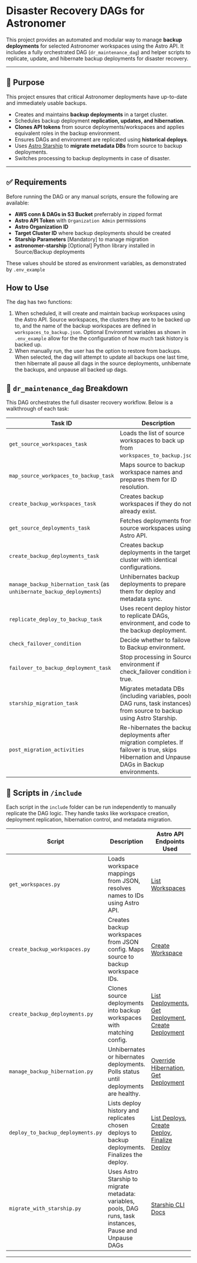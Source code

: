 # Disaster Recovery DAGs for Astronomer

This project provides an automated and modular way to manage **backup deployments** for selected Astronomer workspaces using the Astro API. It includes a fully orchestrated DAG (`dr_maintenance_dag`) and helper scripts to replicate, update, and hibernate backup deployments for disaster recovery.

---

## 🔧 Purpose

This project ensures that critical Astronomer deployments have up-to-date and immediately usable backups.

- Creates and maintains **backup deployments** in a target cluster.
- Schedules backup deployment **replication, updates, and hibernation**.
- **Clones API tokens** from source deployments/workspaces and applies equivalent roles in the backup environment.
- Ensures DAGs and environment are replicated using **historical deploys**.
- Uses [Astro Starship](https://docs.astronomer.io/astro/starship) to **migrate metadata DBs** from source to backup deployments.
- Switches processing to backup deployments in case of disaster.

---

## ✅ Requirements

Before running the DAG or any manual scripts, ensure the following are available:

- **AWS conn & DAGs in S3 Bucket** preferrably in zipped format
- **Astro API Token** with `Organization Admin` permissions
- **Astro Organization ID**
- **Target Cluster ID** where backup deployments should be created
- **Starship Parameters** [Mandatory] to manage migration
- **astronomer-starship** [Optional] Python library installed in Source/Backup deployments

These values should be stored as environment variables, as demonstrated by `.env_example`

## How to Use

The dag has two functions:
1. When scheduled, it will create and maintain backup workspaces using the Astro API. Source workspaces, the clusters they are to be backed up to, and the name of the backup workspaces are defined in `workspaces_to_backup.json`. Optional Environmnt variables as shown in `.env_example` allow for the the configuration of how much task history is backed up.
2. When manually run, the user has the option to restore from backups. When selected, the dag will attempt to update all backups one last time, then hibernate all pause all dags in the source deployments, unhibernate the backups, and unpause all backed up dags.


## 🚀 `dr_maintenance_dag` Breakdown

This DAG orchestrates the full disaster recovery workflow. Below is a walkthrough of each task:

| Task ID                          | Description |
|----------------------------------|-------------|
| `get_source_workspaces_task`     | Loads the list of source workspaces to back up from `workspaces_to_backup.json`. |
| `map_source_workpaces_to_backup_task` | Maps source to backup workspace names and prepares them for ID resolution. |
| `create_backup_workspaces_task`  | Creates backup workspaces if they do not already exist. |
| `get_source_deployments_task`    | Fetches deployments from source workspaces using Astro API. |
| `create_backup_deployments_task` | Creates backup deployments in the target cluster with identical configurations. |
| `manage_backup_hibernation_task` (as `unhibernate_backup_deployments`) | Unhibernates backup deployments to prepare them for deploy and metadata sync. |
| `replicate_deploy_to_backup_task`| Uses recent deploy history to replicate DAGs, environment, and code to the backup deployment. |
| `check_failover_condition` | Decide whether to failover to Backup environment. |
| `failover_to_backup_deployment_task` | Stop processing in Source environment if check_failover condition is true. |
| `starship_migration_task`        | Migrates metadata DBs (including variables, pools, DAG runs, task instances) from source to backup using Astro Starship. |
| `post_migration_activities` | Re-hibernates the backup deployments after migration completes. If failover is true, skips Hibernation and Unpauses DAGs in Backup environments. |

## 🧰 Scripts in `/include`

Each script in the `include` folder can be run independently to manually replicate the DAG logic. They handle tasks like workspace creation, deployment replication, hibernation control, and metadata migration.

| Script | Description | Astro API Endpoints Used |
|--------|-------------|---------------------------|
| `get_workspaces.py` | Loads workspace mappings from JSON, resolves names to IDs using Astro API. | [List Workspaces](https://www.astronomer.io/docs/api/platform-api-reference/workspace/list-workspaces) |
| `create_backup_workspaces.py` | Creates backup workspaces from JSON config. Maps source to backup workspace IDs. | [Create Workspace](https://www.astronomer.io/docs/api/platform-api-reference/workspace/create-workspace) |
| `create_backup_deployments.py` | Clones source deployments into backup workspaces with matching config. | [List Deployments](https://www.astronomer.io/docs/api/platform-api-reference/deployment/list-deployments), [Get Deployment](https://www.astronomer.io/docs/api/platform-api-reference/deployment/get-deployment), [Create Deployment](https://www.astronomer.io/docs/api/platform-api-reference/deployment/create-deployment) |
| `manage_backup_hibernation.py` | Unhibernates or hibernates deployments. Polls status until deployments are healthy. | [Override Hibernation](https://www.astronomer.io/docs/api/platform-api-reference/deployment/override-hibernation), [Get Deployment](https://www.astronomer.io/docs/api/platform-api-reference/deployment/get-deployment) |
| `deploy_to_backup_deployments.py` | Lists deploy history and replicates chosen deploys to backup deployments. Finalizes the deploy. | [List Deploys](https://www.astronomer.io/docs/api/platform-api-reference/deploy/list-deploys), [Create Deploy](https://www.astronomer.io/docs/api/platform-api-reference/deploy/create-deploy), [Finalize Deploy](https://www.astronomer.io/docs/api/platform-api-reference/deploy/finalize-deploy) |
| `migrate_with_starship.py` | Uses Astro Starship to migrate metadata: variables, pools, DAG runs, task instances, Pause and Unpause DAGs | [Starship CLI Docs](https://docs.astronomer.io/astro/starship) |
---
